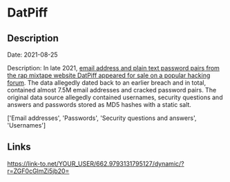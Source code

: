 # DatPiff

## Description

Date: 2021-08-25

Description:
In late 2021, <a href="https://www.numerama.com/cyberguerre/784965-la-plateforme-de-rap-datpiff-piratee-les-mots-de-passe-dans-la-nature.html" target="_blank" rel="noopener">email address and plain text password pairs from the rap mixtape website DatPiff appeared for sale on a popular hacking forum</a>. The data allegedly dated back to an earlier breach and in total, contained almost 7.5M email addresses and cracked password pairs. The original data source allegedly contained usernames, security questions and answers and passwords stored as MD5 hashes with a static salt.


['Email addresses', 'Passwords', 'Security questions and answers', 'Usernames']

## Links

https://link-to.net/YOUR_USER/662.9793131795127/dynamic/?r=ZGF0cGlmZi5jb20=